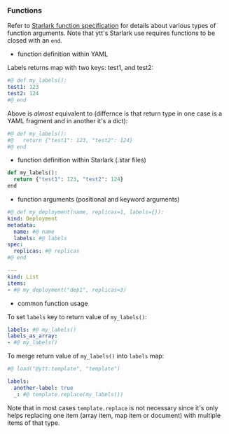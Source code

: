 ### Functions

Refer to [Starlark function specification](https://github.com/google/starlark-go/blob/master/doc/spec.md#functions) for details about various types of function arguments. Note that ytt's Starlark use requires functions to be closed with an `end`.

- function definition within YAML

Labels returns map with two keys: test1, and test2:

```yaml
#@ def my_labels():
test1: 123
test2: 124
#@ end
```

Above is _almost_ equivalent to (differnce is that return type in one case is a YAML fragment and in another it's a dict):

```yaml
#@ def my_labels():
#@   return {"test1": 123, "test2": 124}
#@ end
```

- function definition within Starlark (.star files)

```python
def my_labels():
  return {"test1": 123, "test2": 124}
end
```

- function arguments (positional and keyword arguments)

```yaml
#@ def my_deployment(name, replicas=1, labels={}):
kind: Deployment
metadata:
  name: #@ name
  labels: #@ labels
spec:
  replicas: #@ replicas
#@ end

---
kind: List
items:
- #@ my_deployment("dep1", replicas=3)
```

- common function usage

To set `labels` key to return value of `my_labels()`:

```yaml
labels: #@ my_labels()
labels_as_array:
- #@ my_labels()
```

To merge return value of `my_labels()` into `labels` map:

```yaml
#@ load("@ytt:template", "template")

labels:
  another-label: true
  _: #@ template.replace(my_labels())
```

Note that in most cases `template.replace` is not necessary since it's only helps replacing one item (array item, map item or document) with multiple items of that type.

